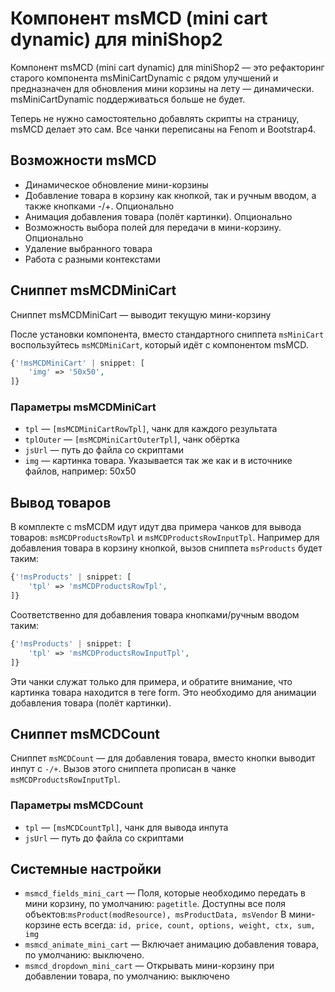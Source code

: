 # Компонент msMCD (mini cart dynamic) для miniShop2

Компонент msMCD (mini cart dynamic) для miniShop2 — это рефакторинг старого компонента msMiniCartDynamic с рядом улучшений и предназначен для обновления мини корзины на лету — динамически. msMiniCartDynamic поддерживаться больше не будет.

Теперь не нужно самостоятельно добавлять скрипты на страницу, msMCD делает это сам. Все чанки переписаны на Fenom и Bootstrap4.

## Возможности msMCD

* Динамическое обновление мини-корзины
* Добавление товара в корзину как кнопкой, так и ручным вводом, а также кнопками -/+. Опционально
* Анимация добавления товара (полёт картинки). Опционально
* Возможность выбора полей для передачи в мини-корзину. Опционально
* Удаление выбранного товара
* Работа с разными контекстами

## Сниппет msMCDMiniCart

Сниппет msMCDMiniCart — выводит текущую мини-корзину

После установки компонента, вместо стандартного сниппета `msMiniCart` воспользуйтесь `msMCDMiniCart`, который идёт с компонентом msMCD.

``` php
{'!msMCDMiniCart' | snippet: [
    'img' => '50x50',
]}
```

### Параметры msMCDMiniCart

* `tpl` — `[msMCDMiniCartRowTpl]`, чанк для каждого результата
* `tplOuter` — `[msMCDMiniCartOuterTpl]`, чанк обёртка
* `jsUrl` — путь до файла со скриптами
* `img` — картинка товара. Указывается так же как и в источнике файлов, например: 50x50

## Вывод товаров

В комплекте с msMCDM идут идут два примера чанков для вывода товаров: `msMCDProductsRowTpl` и `msMCDProductsRowInputTpl`. Например для добавления товара в корзину кнопкой, вызов сниппета `msProducts` будет таким:

``` php
{'!msProducts' | snippet: [
    'tpl' => 'msMCDProductsRowTpl',
]}
```

Соответственно для добавления товара кнопками/ручным вводом таким:

``` php
{'!msProducts' | snippet: [
    'tpl' => 'msMCDProductsRowInputTpl',
]}
```

Эти чанки служат только для примера, и обратите внимание, что картинка товара находится в теге form. Это необходимо для анимации добавления товара (полёт картинки).

## Сниппет msMCDCount

Сниппет `msMCDCount` — для добавления товара, вместо кнопки выводит инпут с `-/+`.
Вызов этого сниппета прописан в чанке `msMCDProductsRowInputTpl`.

### Параметры msMCDCount

* `tpl` — `[msMCDCountTpl]`, чанк для вывода инпута
* `jsUrl` — путь до файла со скриптами

## Системные настройки

* `msmcd_fields_mini_cart` — Поля, которые необходимо передать в мини корзину, по умолчанию: `pagetitle`. Доступны все поля объектов:`msProduct(modResource), msProductData, msVendor` В мини-корзине есть всегда: `id, price, count, options, weight, ctx, sum, img`
* `msmcd_animate_mini_cart` — Включает анимацию добавления товара, по умолчанию: выключено.
* `msmcd_dropdown_mini_cart` — Открывать мини-корзину при добавлении товара, по умолчанию: выключено
